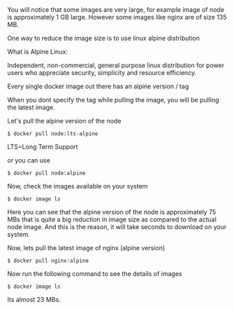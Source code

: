 ## 

You will notice that some images are very large, for example image of node is approximately 1 GB large. 
However some images like nginx are of size 135 MB.

One way to reduce the image size is to use linux alpine distribution

What is Alpine Linux:

Independent, non-commercial, general purpose linux distribution for power users who appreciate security, simplicity and resource efficiency.

Every single docker image out there has an alpine version / tag

When you dont specify the tag while pulling the image, you will be pulling the latest image.

Let's pull the alpine version of the node 

```shell
$ docker pull node:lts-alpine
```

LTS=Long Term Support 

or you can use

```shell
$ docker pull node:alpine
```

Now, check the images available on your system

```shell
$ docker image ls
```

Here you can see that the alpine version of the node is approximately 75 MBs that is quite  a big reduction in image size as compared to the actual node image. And this is the reason, it will take seconds to download on your system.


Now, lets pull the latest image of nginx (alpine version)

```shell
$ docker pull nginx:alpine
```
Now run the following command to see the details of images

```shell
$ docker image ls
```

Its almost 23 MBs.


